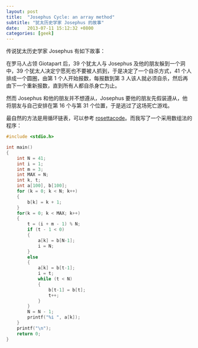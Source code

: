 ```yaml
---
layout: post
title:  "Josephus Cycle: an array method"
subtitle: "犹太历史学家 Josephus 的故事"
date:   2013-07-11 15:12:32 +0800
categories: [geek]
---
```


传说犹太历史学家 Josephus 有如下故事：

在罗马人占领 Giotapart 后，39 个犹太人与 Josephus 及他的朋友躲到一个洞中，39 个犹太人决定宁愿死也不要被人抓到，于是决定了一个自杀方式，41 个人排成一个圆圈，由第 1 个人开始报数，每报数到第 3 人该人就必须自杀，然后再由下一个重新报数，直到所有人都自杀身亡为止。

然而 Josephus 和他的朋友并不想遵从，Josephus 要他的朋友先假装遵从，他将朋友与自己安排在第 16 个与第 31 个位置，于是逃过了这场死亡游戏。

最自然的方法是用循环链表，可以参考 [rosettacode](http://rosettacode.org/wiki/Josephus_problem)。而我写了一个采用数组法的程序：

```c
#include <stdio.h>

int main()
{
    int N = 41;
    int i = 1;
    int m = 3;
    int MAX = N;
    int k, t;
    int a[100], b[100];
    for (k = 0; k < N; k++)
    {
        b[k] = k + 1;
    }
    for(k = 0; k < MAX; k++)
    {
        t = (i + m - 1) % N;
        if (t - 1 < 0) 
        {
            a[k] = b[N-1];
            i = N;
        }
        else 
        {
            a[k] = b[t-1];
            i = t;
            while (t < N) 
            {
                b[t-1] = b[t];
                t++;
            }
        }
        N = N - 1;
        printf("%i ", a[k]);
    }
    printf("\n");
    return 0;
}
```


